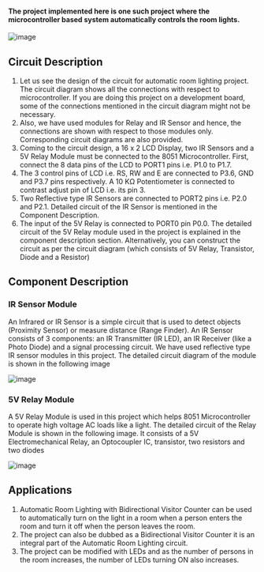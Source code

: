 #### The project implemented here is one such project where the microcontroller based system automatically controls the room lights.

![image](https://user-images.githubusercontent.com/101176652/164609107-230c331c-c084-4ea1-94bc-5612fd046c77.png)

## Circuit Description
1) Let us see the design of the circuit for automatic room lighting project. The circuit diagram shows all the connections with respect to microcontroller. If you are doing this project on a development board, some of the connections mentioned in the circuit diagram might not be necessary.
2) Also, we have used modules for Relay and IR Sensor and hence, the connections are shown with respect to those modules only. Corresponding circuit diagrams are also provided.
3) Coming to the circuit design, a 16 x 2 LCD Display, two IR Sensors and a 5V Relay Module must be connected to the 8051 Microcontroller. First, connect the 8 data pins of the LCD to PORT1 pins i.e. P1.0 to P1.7.
4) The 3 control pins of LCD i.e. RS, RW and E are connected to P3.6, GND and P3.7 pins respectively. A 10 KΩ Potentiometer is connected to contrast adjust pin of LCD i.e. its pin 3.
5) Two Reflective type IR Sensors are connected to PORT2 pins i.e. P2.0 and P2.1. Detailed circuit of the IR Sensor is mentioned in the Component Description.
6) The input of the 5V Relay is connected to PORT0 pin P0.0. The detailed circuit of the 5V Relay module used in the project is explained in the component description section. Alternatively, you can construct the circuit as per the circuit diagram (which consists of 5V Relay, Transistor, Diode and a Resistor)

## Component Description
### IR Sensor Module
An Infrared or IR Sensor is a simple circuit that is used to detect objects (Proximity Sensor) or measure distance (Range Finder). An IR Sensor consists of 3 components: an IR Transmitter (IR LED), an IR Receiver (like a Photo Diode) and a signal processing circuit.
We have used reflective type IR sensor modules in this project. The detailed circuit diagram of the module is shown in the following image

![image](https://user-images.githubusercontent.com/101176652/164609042-96311e46-bc15-40c7-bd5b-a304ddbbdfaa.png)

### 5V Relay Module
A 5V Relay Module is used in this project which helps 8051 Microcontroller to operate high voltage AC loads like a light. The detailed circuit of the Relay Module is shown in the following image. It consists of a 5V Electromechanical Relay, an Optocoupler IC, transistor, two resistors and two diodes

![image](https://user-images.githubusercontent.com/101176652/164609079-81d06db6-d65c-4b6c-a7e5-e82ddcd013dd.png)

## Applications
1) Automatic Room Lighting with Bidirectional Visitor Counter can be used to automatically turn on the light in a room when a person enters the room and turn it off when the person leaves the room.
2) The project can also be dubbed as a Bidirectional Visitor Counter it is an integral part of the Automatic Room Lighting circuit.
3) The project can be modified with LEDs and as the number of persons in the room increases, the number of LEDs turning ON also increases.
